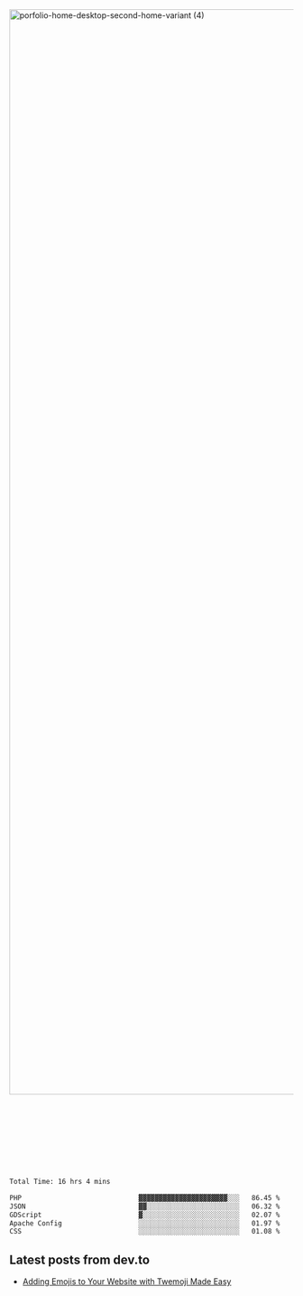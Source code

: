 <img width="1920" alt="porfolio-home-desktop-second-home-variant (4)" src="https://user-images.githubusercontent.com/44812120/231556360-1ee1d327-1a45-4bda-a93d-dd32a34149e4.png">
 
 
 
 
 
 <br><br><br><br><br><br><br>
<!--START_SECTION:waka-->

```txt
Total Time: 16 hrs 4 mins

PHP                             ▓▓▓▓▓▓▓▓▓▓▓▓▓▓▓▓▓▓▓▓▓▓░░░   86.45 %
JSON                            ▓▓░░░░░░░░░░░░░░░░░░░░░░░   06.32 %
GDScript                        ▓░░░░░░░░░░░░░░░░░░░░░░░░   02.07 %
Apache Config                   ░░░░░░░░░░░░░░░░░░░░░░░░░   01.97 %
CSS                             ░░░░░░░░░░░░░░░░░░░░░░░░░   01.08 %
```

<!--END_SECTION:waka-->

## Latest posts from dev.to
<!-- MEDIUM-STORY-LIST:START -->
- [Adding Emojis to Your Website with Twemoji Made Easy](https://dev.to/danielsebesta/adding-emojis-to-your-website-with-twemoji-made-easy-mc8)
<!-- MEDIUM-STORY-LIST:END -->

